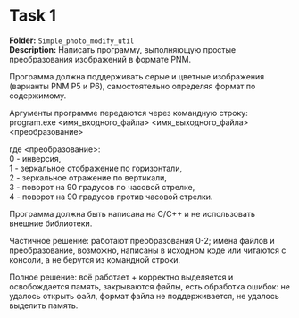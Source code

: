 # Task 1 
**Folder:** `Simple_photo_modify_util`  
**Description:** Написать программу, выполняющую простые преобразования изображений в формате PNM.

Программа должна поддерживать серые и цветные изображения (варианты PNM P5 и P6), самостоятельно определяя формат по содержимому.

Аргументы программе передаются через командную строку:  
program.exe <имя_входного_файла> <имя_выходного_файла> <преобразование>

где <преобразование>:  
  0 - инверсия,  
  1 - зеркальное отображение по горизонтали,  
  2 - зеркальное отражение по вертикали,  
  3 - поворот на 90 градусов по часовой стрелке,  
  4 - поворот на 90 градусов против часовой стрелки.  

Программа должна быть написана на C/C++ и не использовать внешние библиотеки.

Частичное решение: работают преобразования 0-2; имена файлов и преобразование, возможно, написаны в исходном коде или читаются с консоли, а не берутся из командной строки.

Полное решение: всё работает + корректно выделяется и освобождается память, закрываются файлы, есть обработка ошибок: не удалось открыть файл, формат файла не поддерживается, не удалось выделить память.
